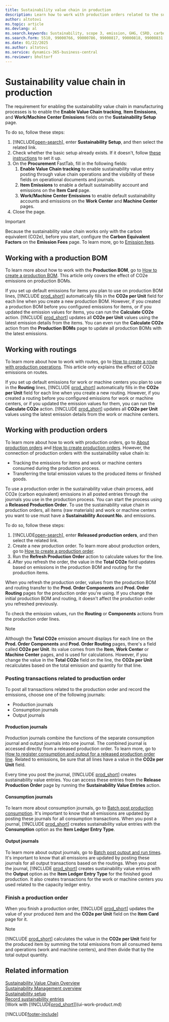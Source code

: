 ```yaml
---
title: Sustainability value chain in production
description: Learn how to work with production orders related to the sustainability value chain process, but also with other elements related to manufacturing.
author: altotovi
ms.topic: article
ms.devlang: al
ms.search.keywords: Sustainability, scope 3, emission, GHG, CSRD, carbon, CO2, value chain, production, manufacturing, BOM, routing
ms.search.form: 5510, 99000766, 99000786, 99000817, 99000818, 99000831
ms.date: 01/22/2025
ms.author: altotovi
ms.service: dynamics-365-business-central
ms.reviewer: bholtorf
---
```



# Sustainability value chain in production

The requirement for enabling the sustainability value chain in manufacturing processes is to enable the **Enable Value Chain tracking**, **Item Emissions**, and **Work/Machine Center Emissions** fields on the **Sustainability Setup** page.  

To do so, follow these steps:

1. [!INCLUDE[open-search](includes/open-search.md)], enter **Sustainability Setup**, and then select the related link.
2. Check whether the basic setup already exists. If it doesn't, follow [these instructions](finance-sustainability-setup.md) to set it up.  
3. On the **Procurement** FastTab, fill in the following fields:
   1. **Enable Value Chain tracking** to enable sustainability value entry posting through value chain operations and the visibility of these fields on operational documents and journals.
   2. **Item Emissions** to enable a default sustainability account and emissions on the **Item Card** page.  
   3. **Work/Machine Center Emissions** to enable default sustainability accounts and emissions on the **Work Center** and **Machine Center** pages.  
4. Close the page.

> [!IMPORTANT]
> Because the sustainability value chain works only with the carbon equivalent (CO2e), before you start, configure the **Carbon Equivalent Factors** on the **Emission Fees** page. To learn more, go to [Emission fees](value-chain-howto-setup.md#emission-fees).  

## Working with a production BOM

To learn more about how to work with the **Production BOM**, go to [How to create a production BOM](production-how-to-create-production-boms.md). This article only covers the effect of CO2e emissions on production BOMs.  

If you set up default emissions for items you plan to use on production BOM lines, [!INCLUDE [prod_short](includes/prod_short.md)] automatically fills in the **CO2e per Unit** field for each line when you create a new production BOM. However, if you created a production BOM before you configured emissions for items, or if you updated the emission values for items, you can run the **Calculate CO2e** action. [!INCLUDE [prod_short](includes/prod_short.md)] updates all **CO2e per Unit** values using the latest emission details from the items. You can even run the **Calculate CO2e** action from the **Production BOMs** page to update all production BOMs with the latest emissions.

## Working with routings

To learn more about how to work with routes, go to [How to create a route with production operations](production-how-to-create-routings.md). This article only explains the effect of CO2e emissions on routes.

If you set up default emissions for work or machine centers you plan to use in the **Routing** lines, [!INCLUDE [prod_short](includes/prod_short.md)] automatically fills in the **CO2e per Unit** field for each line when you create a new routing. However, if you created a routing before you configured emissions for work or machine centers, or if you updated the emission values for them, you can run the **Calculate CO2e** action. [!INCLUDE [prod_short](includes/prod_short.md)] updates all **CO2e per Unit** values using the latest emission details from the work or machine centers.

## Working with production orders  

To learn more about how to work with production orders, go to [About production orders](production-about-production-orders.md) and [How to create production orders](production-how-to-create-production-orders.md). However, the connection of production orders with the sustainability value chain is:

- Tracking the emissions for items and work or machine centers consumed during the production process.
- Transferring the total emission values to the produced items or finished goods.  

To use a production order in the sustainability value chain process, add CO2e (carbon equivalent) emissions in all posted entries through the journals you use in the production process. You can start the process using a **Released Production Order**. To use the sustainability value chain in production orders, all items (raw materials) and work or machine centers you want to use must have a **Sustainability Account No.** and emissions.  

To do so, follow these steps:

1. [!INCLUDE[open-search](includes/open-search.md)], enter **Released production orders**, and then select the related link.
2. Create a new production order. To learn more about production orders, go to [How to create a production order](production-how-to-create-production-orders.md).
3. Run the **Refresh Production Order** action to calculate values for the line.  
4. After you refresh the order, the value in the **Total CO2e** field updates based on emissions in the production BOM and routing for the production items.

When you refresh the production order, values from the production BOM and routing transfer to the **Prod. Order Components** and **Prod. Order Routing** pages for the production order you're using. If you change the initial production BOM and routing, it doesn't affect the production order you refreshed previously.  

To check the emission values, run the **Routing** or **Components** actions from the production order lines.  

> [!NOTE]
> Although the **Total CO2e** emission amount displays for each line on the **Prod. Order Components** and **Prod. Order Routing** pages, there's a field called **CO2e per Unit**. Its value comes from the **Item**, **Work Center** or **Machine Center** pages, and is used for calculations. However, if you change the value in the **Total CO2e** field on the line, the **CO2e per Unit** recalculates based on the total emission and quantity for that line.  

### Posting transactions related to production order  

To post all transactions related to the production order and record the emissions, choose one of the following journals:  

- Production journals
- Consumption journals
- Output journals

#### Production journals  

Production journals combine the functions of the separate consumption journal and output journals into one journal. The combined journal is accessed directly from a released production order. To learn more, go to [How to register consumption and output for a released production order line](production-how-to-register-consumption-and-output.md). Related to emissions, be sure that all lines have a value in the **CO2e per Unit** field.

Every time you post the journal, [!INCLUDE [prod_short](includes/prod_short.md)] creates sustainability value entries. You can access these entries from the **Release Production Order** page by running the **Sustainability Value Entries** action.  

#### Consumption journals

To learn more about consumption journals, go to [Batch post production consumption](production-how-to-post-consumption.md). It's important to know that all emissions are updated by posting these journals for all consumption transactions. When you post a journal, [!INCLUDE [prod_short](includes/prod_short.md)] creates sustainability value entries with the **Consumption** option as the **Item Ledger Entry Type**.  

#### Output journals

To learn more about output journals, go to [Batch post output and run times](production-how-to-post-output-quantity.md). It's important to know that all emissions are updated by posting these journals for all output transactions based on the routings. When you post the journal, [!INCLUDE [prod_short](includes/prod_short.md)] creates sustainability value entries with the **Output** option as the **Item Ledger Entry Type** for the finished good production. It also creates transactions for the work or machine centers you used related to the capacity ledger entry.  

### Finish a production order

When you finish a production order, [!INCLUDE [prod_short](includes/prod_short.md)] updates the value of your produced item and the **CO2e per Unit** field on the **Item Card** page for it.

> [!NOTE]
> [!INCLUDE [prod_short](includes/prod_short.md)] calculates the value in the **CO2e per Unit** field for the produced item by summing the total emissions from all consumed items and operations (work and machine centers), and then divide that by the total output quantity.  

## Related information

[Sustainability Value Chain Overview](value-chain-howto-overview.md)  
[Sustainability Management overview](finance-manage-sustainability.md)  
[Sustainability setup](finance-sustainability-setup.md)  
[Record sustainability entries](finance-sustainability-journal.md)  
[Work with [!INCLUDE[prod_short](includes/prod_short.md)]](ui-work-product.md)  

[!INCLUDE[footer-include](includes/footer-banner.md)]
